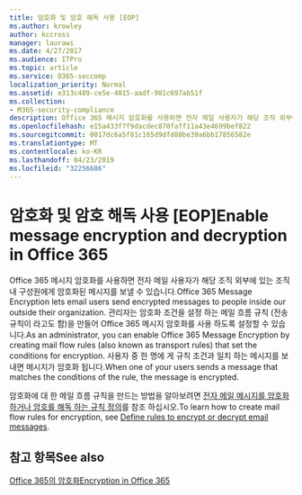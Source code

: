 ```yaml
---
title: 암호화 및 암호 해독 사용 [EOP]
ms.author: krowley
author: kccross
manager: laurawi
ms.date: 4/27/2017
ms.audience: ITPro
ms.topic: article
ms.service: O365-seccomp
localization_priority: Normal
ms.assetid: e313c489-ce5e-4015-aadf-981c697ab51f
ms.collection:
- M365-security-compliance
description: Office 365 메시지 암호화를 사용하면 전자 메일 사용자가 해당 조직 외부에 있는 조직 내 구성원에게 암호화된 메시지를 보낼 수 있습니다. 관리자는 암호화 조건을 설정 하는 메일 흐름 규칙 (전송 규칙이 라고도 함)을 만들어 Office 365 메시지 암호화를 사용 하도록 설정할 수 있습니다.
ms.openlocfilehash: e15a433f7f9dacdec870faff11a43e4699bef822
ms.sourcegitcommit: 0017dc6a5f81c165d9dfd88be39a6bb17856582e
ms.translationtype: MT
ms.contentlocale: ko-KR
ms.lasthandoff: 04/23/2019
ms.locfileid: "32256686"
---
```

# <a name="enable-message-encryption-and-decryption-in-office-365"></a><span data-ttu-id="35979-104">암호화 및 암호 해독 사용 [EOP]</span><span class="sxs-lookup"><span data-stu-id="35979-104">Enable message encryption and decryption in Office 365</span></span>

<span data-ttu-id="35979-105">Office 365 메시지 암호화를 사용하면 전자 메일 사용자가 해당 조직 외부에 있는 조직 내 구성원에게 암호화된 메시지를 보낼 수 있습니다.</span><span class="sxs-lookup"><span data-stu-id="35979-105">Office 365 Message Encryption lets email users send encrypted messages to people inside our outside their organization.</span></span> <span data-ttu-id="35979-106">관리자는 암호화 조건을 설정 하는 메일 흐름 규칙 (전송 규칙이 라고도 함)을 만들어 Office 365 메시지 암호화를 사용 하도록 설정할 수 있습니다.</span><span class="sxs-lookup"><span data-stu-id="35979-106">As an administrator, you can enable Office 365 Message Encryption by creating mail flow rules (also known as transport rules) that set the conditions for encryption.</span></span> <span data-ttu-id="35979-107">사용자 중 한 명에 게 규칙 조건과 일치 하는 메시지를 보내면 메시지가 암호화 됩니다.</span><span class="sxs-lookup"><span data-stu-id="35979-107">When one of your users sends a message that matches the conditions of the rule, the message is encrypted.</span></span>
  
<span data-ttu-id="35979-108">암호화에 대 한 메일 흐름 규칙을 만드는 방법을 알아보려면 [전자 메일 메시지를 암호화 하거나 암호를 해독 하는 규칙 정의](https://go.microsoft.com/fwlink/p/?LinkID=402846)를 참조 하십시오.</span><span class="sxs-lookup"><span data-stu-id="35979-108">To learn how to create mail flow rules for encryption, see [Define rules to encrypt or decrypt email messages](https://go.microsoft.com/fwlink/p/?LinkID=402846).</span></span>
  
## <a name="see-also"></a><span data-ttu-id="35979-109">참고 항목</span><span class="sxs-lookup"><span data-stu-id="35979-109">See also</span></span>

[<span data-ttu-id="35979-110">Office 365의 암호화</span><span class="sxs-lookup"><span data-stu-id="35979-110">Encryption in Office 365</span></span>](https://go.microsoft.com/fwlink/p/?LinkID=392525)

